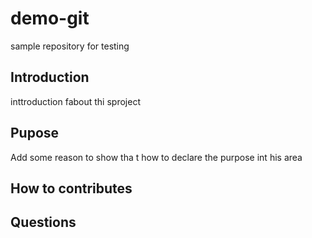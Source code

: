 # demo-git

sample repository for testing


## Introduction
 inttroduction fabout thi sproject

## Pupose
Add some reason to show tha t how to declare the purpose int his area
 

## How to contributes


## Questions